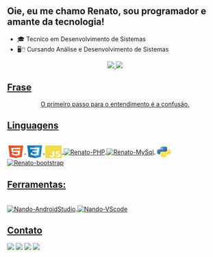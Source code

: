 ## Oie, eu me chamo Renato, sou programador e amante da tecnologia!
- 🎓 Tecnico em Desenvolvimento de Sistemas
- 🖥🖱 Cursando Análise e Desenvolvimento de Sistemas

<div align="center">
  <a href="https://github.com/renatoryu">
  <img height="180em" src="https://github-readme-stats.vercel.app/api?username=renatoryu&show_icons=true&theme=gotham &include_all_commits=true&count_private=true"/>
  <img height="180em" src="https://github-readme-stats.vercel.app/api/top-langs/?username=renatoryu&layout=compact&langs_count=7&theme=gotham"/>
</div>

## Frase 
<div align="center">
O primeiro passo para o entendimento é a confusão.
</div>
  
  ## Linguagens
 <div style="display: inline_block"><br>
  <img align="center" alt="Renato-HTML" height="30" width="40" src="https://raw.githubusercontent.com/devicons/devicon/master/icons/html5/html5-original.svg">
  <img align="center" alt="Renato-CSS" height="30" width="40" src="https://raw.githubusercontent.com/devicons/devicon/master/icons/css3/css3-original.svg">
  <img align="center" alt="Renato-Js" height="30" width="40" src="https://raw.githubusercontent.com/devicons/devicon/master/icons/javascript/javascript-plain.svg">
  <img align="center" alt="Renato-PHP" height="50" width="40" src="https://cdn.jsdelivr.net/gh/devicons/devicon/icons/php/php-original.svg">
  <img align="center" alt="Renato-MySql" height="35" width="40" src="https://cdn.jsdelivr.net/gh/devicons/devicon/icons/mysql/mysql-original.svg">
  <img align="center" alt="Renato-Python" height="30" width="40" src="https://raw.githubusercontent.com/devicons/devicon/master/icons/python/python-original.svg">
  <img align="center" alt="Renato-bootstrap" height="38" width="50" src="https://cdn.jsdelivr.net/gh/devicons/devicon/icons/bootstrap/bootstrap-original.svg">
</div>

  ## Ferramentas: <br>
  <div style="display: inline_block"><br>
  <img align="center" alt="Nando-AndroidStudio" height="30" width="40" src="https://cdn.jsdelivr.net/gh/devicons/devicon/icons/androidstudio/androidstudio-original.svg">
  <img align="center" alt="Nando-VScode" height="30" width="40" src="https://cdn.jsdelivr.net/gh/devicons/devicon/icons/vscode/vscode-original.svg">
</div>
 
  ## Contato
<div>
   <a href="https://www.linkedin.com/in/renatocaetite" target="_blank"><img src="https://img.shields.io/badge/-LinkedIn-%230077B5?style=for-the-badge&logo=linkedin&logoColor=white" target="_blank"></a>
  <a href="https://web.whatsapp.com/send?phone=5511959893829&amp;" target="_blank"><img src="https://img.shields.io/badge/WhatsApp-25D366?style=for-the-badge&logo=whatsapp&logoColor=white" target="_blank"></a>
  <a href="https://instagram.com/renatoccz" target="_blank"><img src="https://img.shields.io/badge/-Instagram-%23E4405F?style=for-the-badge&logo=instagram&logoColor=white" target="_blank"></a>
  <a href = "mailto:renatocaetite@gmail.com"><img src="https://img.shields.io/badge/Gmail-D14836?style=for-the-badge&logo=gmail&logoColor=white" target="_blank">
</div>


  
    
 
